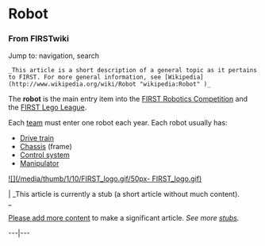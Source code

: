 

# Robot

### From FIRSTwiki

Jump to: navigation, search

    _This article is a short description of a general topic as it pertains to FIRST. For more general information, see [Wikipedia](http://www.wikipedia.org/wiki/Robot "wikipedia:Robot" )_

The **robot** is the main entry item into the [FIRST Robotics
Competition](FIRST_Robotics_Competition "FIRST Robotics
Competition" ) and the [FIRST Lego League](FIRST_Lego_League "FIRST
Lego League" ).

Each [team](Team "Team" ) must enter one robot each year. Each
robot usually has:

  * [Drive train](Drive_train "Drive train" )
  * [Chassis](Chassis "Chassis" ) (frame) 
  * [Control system](Control_system "Control system" )
  * [Manipulator](/index.php?title=Manipulator&action=edit "Manipulator" )

[![](/media/thumb/1/10/FIRST_logo.gif/50px-
FIRST_logo.gif)](Image:FIRST_logo.gif "" )

|  _This article is currently a stub (a short article without much content).  
_

[Please add more
content](http://www.firstwiki.net/index.php?title=Robot&action=edit
"http://www.firstwiki.net/index.php?title=Robot&action=edit" ) to make a
significant article. _See more [stubs](Special:Shortpages
"Special:Shortpages" )._  
  
---|---  
  
